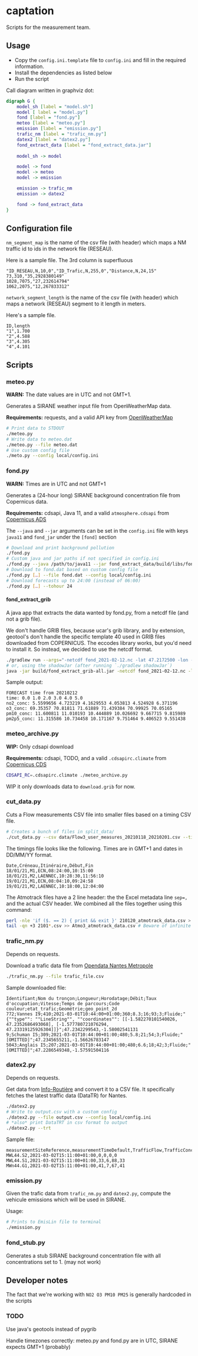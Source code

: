 # captation

Scripts for the measurement team.

## Usage

* Copy the `config.ini.template` file to `config.ini` and fill in the required information.
* Install the dependencies as listed below
* Run the script

Call diagram written in graphviz dot:

```dot
digraph G {
    model_sh [label = "model.sh"]
    model [ label = "model.py"]
    fond [label = "fond.py"]
    meteo [label = "meteo.py"]
    emission [label = "emission.py"]
    trafic_nm [label = "trafic_nm.py"]
    datex2 [label = "datex2.py"]
    fond_extract_data [label = "fond_extract_data.jar"]
    
    model_sh -> model

    model -> fond
    model -> meteo
    model -> emission

    emission -> trafic_nm
    emission -> datex2

    fond -> fond_extract_data
}
```

## Configuration file

`nm_segment_map` is the name of the csv file (with header) which maps a NM traffic id to ids in the network file (RESEAU).

Here is a sample file. The 3rd column is superfluous
```csv
"ID_RESEAU,N,10,0","ID_Trafic,N,255,0","Distance,N,24,15"
73,310,"35,2928380149"
1028,7075,"27,232614794"
1062,2075,"12,267833312"
```

`network_segment_length` is the name of the csv file (with header) which maps a network (RESEAU) segment to it length in meters.

Here's a sample file.
```csv
ID,length
"1",1.700
"2",4.588
"3",4.305
"4",4.101
```

## Scripts

### meteo.py

**WARN:** The date values are in UTC and not GMT+1.

Generates a SIRANE weather input file from OpenWeatherMap data.

**Requirements:** requests, and a valid API key from [OpenWeatherMap](https://openweathermap.org/)

```sh
# Print data to STDOUT
./meteo.py
# Write data to meteo.dat
./meteo.py --file meteo.dat
# Use custom config file
./meto.py --config local/config.ini
```

### fond.py

**WARN:** Times are in UTC and not GMT+1

Generates a (24-hour long) SIRANE background concentration file from Copernicus data.

**Requirements:** cdsapi, Java 11,  and a valid `atmosphere.cdsapi` from [Copernicus ADS](https://ads.atmosphere.copernicus.eu/)

The `--java` and `--jar` arguments can be set in the `config.ini` file with keys `java11` and `fond_jar` under the `[fond]` section

```sh
# Download and print background pollution
./fond.py
# Custom java and jar paths if not specified in config.ini
./fond.py --java /path/to/java11 --jar fond_extract_data/build/libs/fond_extract_data-all.jar
# Download to fond.dat based on custom config file
./fond.py […] --file fond.dat --config local/config.ini
# Download forecasts up to 24:00 (instead of 06:00)
./fond.py […] --tohour 24
```

#### fond_extract_grib

A java app that extracts the data wanted by fond.py, from a netcdf file (and not a grib file).

We don't handle GRIB files, because ucar's grib library, and by extension, geotool's don't handle the specific template 40 used in GRIB
files downloaded from COPERNICUS. The eccodes library works, but you'd need to install it. So instead, we decided to use the netcdf format.

```sh
./gradlew run --args="-netcdf fond_2021-02-12.nc -lat 47.2172500 -lon -1.5533600"
# or, using the shadowJar (after running `./gradlew shadowJar`)
java -jar build/fond_extract_grib-all.jar -netcdf fond_2021-02-12.nc -lat 47.2172500 -lon -1.5533600
```

Sample output:
```text
FORECAST time from 20210212
time: 0.0 1.0 2.0 3.0 4.0 5.0
no2_conc: 5.5599656 4.723219 4.1629553 4.053813 4.524928 6.371196
o3_conc: 69.35357 70.81811 71.61889 71.439384 70.99925 70.05165
pm10_conc: 11.600811 11.010193 10.444889 10.026692 9.667715 9.815989
pm2p5_conc: 11.315586 10.734458 10.171167 9.751464 9.406523 9.551438
```

### meteo_archive.py

**WIP:** Only cdsapi download

**Requirements:** cdsapi, TODO, and a valid `.cdsapirc.climate` from [Copernicus CDS](https://cds.climate.copernicus.eu/)

```sh
CDSAPI_RC=.cdsapirc.climate ./meteo_archive.py
```

WIP it only downloads data to `download.grib` for now.

### cut_data.py

Cuts a Flow measurements CSV file into smaller files based on a timing CSV file.

```sh
# Creates a bunch of files in split_data/
./cut_data.py --csv data/Flow3_user_measures_20210118_20210201.csv --times data/Horaires_Flow3.csv --capteur Flow3
```

The timings file looks like the following. Times are in GMT+1 and dates in DD/MM/YY format.

```csv
Date,Créneau,Itinéraire,Début,Fin
18/01/21,M1,ECN,08:24:00,10:15:00
18/01/21,M2,LAENNEC,10:28:30,11:56:10
19/01/21,M1,ECN,08:04:10,09:24:58
19/01/21,M2,LAENNEC,10:18:00,12:04:00
```

The Atmotrack files have a 2 line header: the the Excel metadata line `sep=,` and the actual CSV header.
We combined all the files together using this command:
```sh
perl -nle 'if ($. == 2) { print && exit }' 210120_atmotrack_data.csv > Atmo3_atmotrack_data.csv
tail -qn +3 2101*.csv >> Atmo3_atmotrack_data.csv # Beware of infinite loops
```

### trafic_nm.py

Depends on requests.

Download a trafic data file from [Opendata Nantes Metropole](https://data.nantesmetropole.fr/explore/dataset/244400404_fluidite-axes-routiers-nantes-metropole/export/)
```sh
./trafic_nm.py --file trafic_file.csv
```

Sample downloaded file:
```csv
Identifiant;Nom du tronçon;Longueur;Horodatage;Débit;Taux d'occupation;Vitesse;Temps de parcours;Code couleur;etat_trafic;Geométrie;geo_point_2d
772;Vannes I9;410;2021-03-01T10:44:00+01:00;360;8.3;16;93;3;Fluide;"{""type"": ""LineString"", ""coordinates"": [[-1.582270101540026, 47.2352686493068], [-1.577780721076294, 47.23319125926304]]}";47.2342299543,-1.58002541131
9;Schuman I5;309;2021-03-01T10:44:00+01:00;480;5.8;21;54;3;Fluide;"[OMITTED]";47.2345655211,-1.56626783147
5043;Anglais I5;207;2021-03-01T10:44:00+01:00;480;6.6;18;42;3;Fluide;"[OMITTED]";47.2286549348,-1.57591504116
```

### datex2.py

Depends on requests.

Get data from [Info-Routière](http://diffusion-numerique.info-routiere.gouv.fr/toutes-les-dir-a10.html) and convert it to a CSV file.
It specifically fetches the latest traffic data (DataTR) for Nantes.

```sh
./datex2.py
# Write to output.csv with a custom config
./datex2.py --file output.csv --config local/config.ini
# *also* print DataTRT in csv format to output
./datex2.py --trt
```

Sample file:
```csv
measurementSiteReference,measurementTimeDefault,TrafficFlow,TrafficConcentration,TrafficSpeed,numberOfInputValuesUsed
MWL44.S2,2021-03-02T15:11:00+01:00,0,0,0,0
MWL44.S1,2021-03-02T15:11:00+01:00,33,6,88,33
MWn44.G1,2021-03-02T15:11:00+01:00,41,7,67,41
```

### emission.py

Given the trafic data from `trafic_nm.py` and `datex2.py`, compute the vehicule emissions which will be used in SIRANE.

Usage:
```sh
# Prints to EmisLin file to terminal
./emission.py
```


### fond_stub.py

Generates a stub SIRANE background concentration file with all concentrations set to 1. (may not work)

## Developer notes

The fact that we're working with `NO2 O3 PM10 PM25` is generally hardcoded in the scripts

### TODO

Use java's geotools instead of pygrib

Handle timezones correctly: meteo.py and fond.py are in UTC, SIRANE expects GMT+1 (probably)
